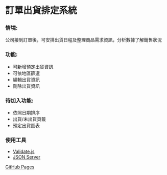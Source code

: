# 訂單出貨排定系統

### 情境:

公司接到訂單後，可安排出貨日程及整理商品需求資訊，分析數據了解銷售狀況

### 功能:

- 可新增預定出貨資訊
- 可依地區篩選
- 編輯出貨資訊
- 刪除出貨資訊

### 待加入功能:

- 依照日期排序
- 出貨/未出貨頁籤
- 預定出貨圖表

### 使用工具

- [Validate.js](https://validatejs.org/#validate-js)
- [JSON Server](https://github.com/typicode/json-server)

[GitHub Pages](https://woowooyong.github.io/Shipping-Schedule-Helper/)
